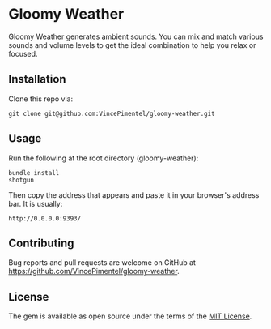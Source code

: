 # Gloomy Weather

Gloomy Weather generates ambient sounds. You can mix and match various sounds and volume levels to get the ideal combination to help you relax or focused. 

## Installation

Clone this repo via:

```
git clone git@github.com:VincePimentel/gloomy-weather.git
```

## Usage

Run the following at the root directory (gloomy-weather):

```
bundle install
shotgun
```
Then copy the address that appears and paste it in your browser's address bar. It is usually:

```
http://0.0.0.0:9393/
```

## Contributing

Bug reports and pull requests are welcome on GitHub at https://github.com/VincePimentel/gloomy-weather.

## License

The gem is available as open source under the terms of the [MIT License](https://opensource.org/licenses/MIT).
